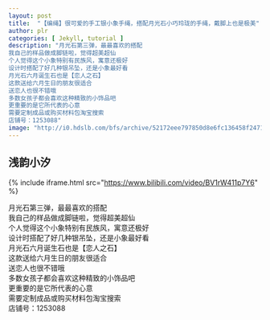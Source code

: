 ```yaml
---
layout: post
title:  "【编绳】很可爱的手工银小象手绳，搭配月光石小巧玲珑的手绳，戴脚上也是极美"
author: plr
categories: [ Jekyll, tutorial ]
description: "月光石第三弹，最最喜欢的搭配
我自己的样品做成脚链啦，觉得超美超仙
个人觉得这个小象特别有民族风，寓意还极好
设计时搭配了好几种银吊坠，还是小象最好看
月光石六月诞生石也是【恋人之石】
这款送给六月生日的朋友很适合
送恋人也很不错哦
多数女孩子都会喜欢这种精致的小饰品吧
更重要的是它所代表的心意
需要定制成品或购买材料包淘宝搜索
店铺号：1253088"
image: "http://i0.hdslb.com/bfs/archive/52172eee797850d8e6fc136458f24713a9c54c1b.jpg"
---
```

## 浅韵小汐

{% include iframe.html src="https://www.bilibili.com/video/BV1rW411p7Y6" %}

月光石第三弹，最最喜欢的搭配<br>我自己的样品做成脚链啦，觉得超美超仙<br>个人觉得这个小象特别有民族风，寓意还极好<br>设计时搭配了好几种银吊坠，还是小象最好看<br>月光石六月诞生石也是【恋人之石】<br>这款送给六月生日的朋友很适合<br>送恋人也很不错哦<br>多数女孩子都会喜欢这种精致的小饰品吧<br>更重要的是它所代表的心意<br>需要定制成品或购买材料包淘宝搜索<br>店铺号：1253088

